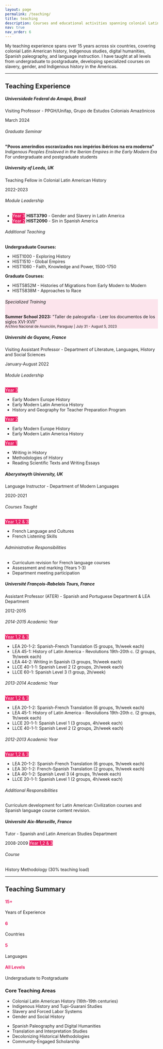 ```yaml
---
layout: page
permalink: /teaching/
title: teaching
description: Courses and educational activities spanning colonial Latin American history, Indigenous studies, digital humanities, and language instruction across multiple universities and countries.
nav: true
nav_order: 6
---
```


My teaching experience spans over 15 years across six countries, covering colonial Latin American history, Indigenous studies, digital humanities, Spanish paleography, and language instruction. I have taught at all levels from undergraduate to postgraduate, developing specialized courses on slavery, gender, and Indigenous history in the Americas.

---

## Teaching Experience

<div class="row mt-4">
  <div class="col-12">
    <div class="card mb-4">
      <div class="card-header bg-light">
        <div class="row">
          <div class="col-md-8">
            <h5 class="mb-1">Universidade Federal do Amapá, Brazil</h5>
            <p class="mb-0 text-muted">Visiting Professor - PPGH/Unifap, Grupo de Estudos Coloniais Amazônicos</p>
          </div>
          <div class="col-md-4 text-md-end">
            <span class="badge bg-dark">March 2024</span>
          </div>
        </div>
      </div>
      <div class="card-body">
        <h6 class="card-title">Graduate Seminar</h6>
        <p class="card-text"><strong>"Povos ameríndios escravizados nos impérios ibéricos na era moderna"</strong><br>
        <em>Indigenous Peoples Enslaved in the Iberian Empires in the Early Modern Era</em><br>
        For undergraduate and postgraduate students</p>
      </div>
    </div>
  </div>
</div>

<div class="row">
  <div class="col-12">
    <div class="card mb-4">
      <div class="card-header bg-light">
        <div class="row">
          <div class="col-md-8">
            <h5 class="mb-1">University of Leeds, UK</h5>
            <p class="mb-0 text-muted">Teaching Fellow in Colonial Latin American History</p>
          </div>
          <div class="col-md-4 text-md-end">
            <span class="badge bg-dark">2022-2023</span>
          </div>
        </div>
      </div>
      <div class="card-body">
        <div class="row">
          <div class="col-md-6">
            <h6 class="card-title">Module Leadership</h6>
            <ul class="list-unstyled">
              <li class="mb-2">
                <span class="badge" style="background-color: #e91e63; color: white;">Year 3</span>
                <strong>HIST3790</strong> - Gender and Slavery in Latin America
              </li>
              <li class="mb-2">
                <span class="badge" style="background-color: #e91e63; color: white;">Year 2</span>
                <strong>HIST2090</strong> - Sin in Spanish America
              </li>
            </ul>
          </div>
          <div class="col-md-6">
            <h6 class="card-title">Additional Teaching</h6>
            <p class="small mb-2"><strong>Undergraduate Courses:</strong></p>
            <ul class="small">
              <li>HIST1000 - Exploring History</li>
              <li>HIST1510 - Global Empires</li> 
              <li>HIST1060 - Faith, Knowledge and Power, 1500-1750</li>
            </ul>
            <p class="small mb-2"><strong>Graduate Courses:</strong></p>
            <ul class="small">
              <li>HIST5852M - Histories of Migrations from Early Modern to Modern</li>
              <li>HIST5838M - Approaches to Race</li>
            </ul>
          </div>
        </div>
        <div class="row mt-3">
          <div class="col-12">
            <div class="alert" style="background-color: #fce4ec; border-color: #e91e63;">
              <h6 class="mb-2">Specialized Training</h6>
              <p class="mb-0"><strong>Summer School 2023:</strong> "Taller de paleografía - Leer los documentos de los siglos XVI-XVII"<br>
              <small class="text-muted">Archivo Nacional de Asunción, Paraguay | July 31 - August 5, 2023</small></p>
            </div>
          </div>
        </div>
      </div>
    </div>
  </div>
</div>

<div class="row">
  <div class="col-12">
    <div class="card mb-4">
      <div class="card-header bg-light">
        <div class="row">
          <div class="col-md-8">
            <h5 class="mb-1">Université de Guyane, France</h5>
            <p class="mb-0 text-muted">Visiting Assistant Professor - Department of Literature, Languages, History and Social Sciences</p>
          </div>
          <div class="col-md-4 text-md-end">
            <span class="badge bg-dark">January-August 2022</span>
          </div>
        </div>
      </div>
      <div class="card-body">
        <div class="row">
          <div class="col-md-4">
            <h6 class="card-title">Module Leadership</h6>
            <span class="badge" style="background-color: #e91e63; color: white;">Year 3</span>
            <ul class="small">
              <li>Early Modern Europe History</li>
              <li>Early Modern Latin America History</li>
              <li>History and Geography for Teacher Preparation Program</li>
            </ul>
          </div>
          <div class="col-md-4">
            <span class="badge" style="background-color: #e91e63; color: white;">Year 2</span>
            <ul class="small">
              <li>Early Modern Europe History</li>
              <li>Early Modern Latin America History</li>
            </ul>
          </div>
          <div class="col-md-4">
            <span class="badge" style="background-color: #e91e63; color: white;">Year 1</span>
            <ul class="small">
              <li>Writing in History</li>
              <li>Methodologies of History</li>
              <li>Reading Scientific Texts and Writing Essays</li>
            </ul>
          </div>
        </div>
      </div>
    </div>
  </div>
</div>

<div class="row">
  <div class="col-12">
    <div class="card mb-4">
      <div class="card-header bg-light">
        <div class="row">
          <div class="col-md-8">
            <h5 class="mb-1">Aberystwyth University, UK</h5>
            <p class="mb-0 text-muted">Language Instructor - Department of Modern Languages</p>
          </div>
          <div class="col-md-4 text-md-end">
            <span class="badge bg-dark">2020-2021</span>
          </div>
        </div>
      </div>
      <div class="card-body">
        <div class="row">
          <div class="col-md-6">
            <h6 class="card-title">Courses Taught</h6>
             <span class="badge" style="background-color: #e91e63; color: white;">Year 1,2 & 3</span>
            <ul>
              <li>French Language and Cultures</li>
              <li>French Listening Skills</li>
            </ul>
          </div>
          <div class="col-md-6">
            <h6 class="card-title">Administrative Responsibilities</h6>
            <ul class="small">
              <li>Curriculum revision for French language courses</li>
              <li>Assessment and marking (Years 1-3)</li>
              <li>Department meeting participation</li>
            </ul>
          </div>
        </div>
      </div>
    </div>
  </div>
</div>

<div class="row">
  <div class="col-12">
    <div class="card mb-4">
      <div class="card-header bg-light">
        <div class="row">
          <div class="col-md-8">
            <h5 class="mb-1">Université François-Rabelais Tours, France</h5>
            <p class="mb-0 text-muted">Assistant Professor (ATER) - Spanish and Portuguese Department & LEA Department</p>
          </div>
          <div class="col-md-4 text-md-end">
            <span class="badge bg-dark">2012-2015</span>
          </div>
        </div>
      </div>
      <div class="card-body">
        <div class="row">
          <div class="col-md-4">
            <h6 class="card-title">2014-2015 Academic Year</h6>
            <span class="badge" style="background-color: #e91e63; color: white;">Year 1,2 & 3</span>
            <ul class="small">
              <li>LEA 20-1-2: Spanish-French Translation (5 groups, 1h/week each)</li>
              <li>LEA 45-1: History of Latin America - Revolutions 19th-20th c. (2 groups, 1h/week each)</li>
              <li>LEA 44-2: Writing in Spanish (3 groups, 1h/week each)</li>
              <li>LLCE 40-1-1: Spanish Level 2 (2 groups, 2h/week each)</li>
              <li>LLCE 60-1: Spanish Level 3 (1 group, 2h/week)</li>
            </ul>
          </div>
          <div class="col-md-4">
            <h6 class="card-title">2013-2014 Academic Year</h6>
            <span class="badge" style="background-color: #e91e63; color: white;">Year 1,2 & 3</span>
            <ul class="small">
              <li>LEA 20-1-2: Spanish-French Translation (6 groups, 1h/week each)</li>
              <li>LEA 45-1: History of Latin America - Revolutions 19th-20th c. (2 groups, 1h/week each)</li>
              <li>LLCE 20-1-1: Spanish Level 1 (3 groups, 4h/week each)</li>
              <li>LLCE 40-1-1: Spanish Level 2 (2 groups, 2h/week each)</li>
            </ul>
          </div>
          <div class="col-md-4">
            <h6 class="card-title">2012-2013 Academic Year</h6>
            <span class="badge" style="background-color: #e91e63; color: white;">Year 1,2 & 3</span>
            <ul class="small">
              <li>LEA 20-1-2: Spanish-French Translation (6 groups, 1h/week each)</li>
              <li>LEA 30-1-2: French-Spanish Translation (2 groups, 1h/week each)</li>
              <li>LEA 40-1-2: Spanish Level 3 (4 groups, 1h/week each)</li>
              <li>LLCE 20-1-1: Spanish Level 1 (2 groups, 4h/week each)</li>
            </ul>
          </div>
        </div>
        <div class="row mt-3">
          <div class="col-12">
            <h6 class="card-title">Additional Responsibilities</h6>
            <p class="small">Curriculum development for Latin American Civilization courses and Spanish language course content revision.</p>
          </div>
        </div>
      </div>
    </div>
  </div>
</div>

<div class="row">
  <div class="col-12">
    <div class="card mb-4">
      <div class="card-header bg-light">
        <div class="row">
          <div class="col-md-8">
            <h5 class="mb-1">Université Aix-Marseille, France</h5>
            <p class="mb-0 text-muted">Tutor - Spanish and Latin American Studies Department</p>
          </div>
          <div class="col-md-4 text-md-end">
            <span class="badge bg-dark">2008-2009</span>
            <span class="badge" style="background-color: #e91e63; color: white;">Year 1,2 & 3</span>
          </div>
        </div>
      </div>
      <div class="card-body">
        <h6 class="card-title">Course</h6>
        <p>History Methodology (30% teaching load)</p>
      </div>
    </div>
  </div>
</div>

---

## Teaching Summary

<div class="row mt-4">
  <div class="col-md-3">
    <div class="text-center">
      <h4 style="color: #e91e63;">15+</h4>
      <p class="mb-0">Years of Experience</p>
    </div>
  </div>
  <div class="col-md-3">
    <div class="text-center">
      <h4 style="color: #e91e63;">6</h4>
      <p class="mb-0">Countries</p>
    </div>
  </div>
  <div class="col-md-3">
    <div class="text-center">
      <h4 style="color: #e91e63;">5</h4>
      <p class="mb-0">Languages</p>
    </div>
  </div>
  <div class="col-md-3">
    <div class="text-center">
      <h4 style="color: #e91e63;">All Levels</h4>
      <p class="mb-0">Undergraduate to Postgraduate</p>
    </div>
  </div>
</div>

### Core Teaching Areas

<div class="row mt-3">
  <div class="col-md-6">
    <ul>
      <li>Colonial Latin American History (16th-19th centuries)</li>
      <li>Indigenous History and Tupi-Guarani Studies</li>
      <li>Slavery and Forced Labor Systems</li>
      <li>Gender and Social History</li>
    </ul>
  </div>
  <div class="col-md-6">
    <ul>
      <li>Spanish Paleography and Digital Humanities</li>
      <li>Translation and Interpretation Studies</li>
      <li>Decolonizing Historical Methodologies</li>
      <li>Community-Engaged Scholarship</li>
    </ul>
  </div>
</div>
